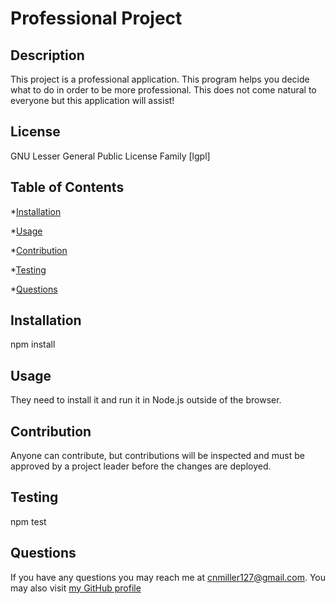 # Professional Project

## Description

This project is a professional application. This program helps you decide what to do in order to be more professional. This does not come natural to everyone but this application will assist!

## License

GNU Lesser General Public License Family [lgpl]
## Table of Contents

*[Installation](#Installation)

*[Usage](#Usage)

*[Contribution](#Contribution)

*[Testing](#Testing)

*[Questions](#Questions)

## Installation

npm install

## Usage

They need to install it and run it in Node.js outside of the browser.

## Contribution

Anyone can contribute, but contributions will be inspected and must be approved by a project leader before the changes are deployed.

## Testing

npm test

## Questions

If you have any questions you may reach me at cnmiller127@gmail.com.
You may also visit [my GitHub profile](https://github.com/cnmiller127)